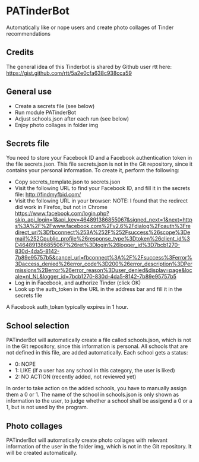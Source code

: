 # PATinderBot
Automatically like or nope users and create photo collages of Tinder recommendations

## Credits

The general idea of this Tinderbot is shared by Github user rtt here:
https://gist.github.com/rtt/5a2e0cfa638c938cca59

## General use

- Create a secrets file (see below)
- Run module PATinderBot
- Adjust schools.json after each run (see below)
- Enjoy photo collages in folder img 

## Secrets file

You need to store your Facebook ID and a Facebook authentication token in the file secrets.json.
This file secrets.json is not in the Git repository, since it contains your personal information.
To create it, perform the following:

- Copy secrets_template.json to secrets.json
- Visit the following URL to find your Facebook ID, and fill it in the secrets file:
    http://findmyfbid.com/
- Visit the following URL in your browser:
    NOTE: I found that the redirect did work in Firefox, but not in Chrome
    https://www.facebook.com/login.php?skip_api_login=1&api_key=464891386855067&signed_next=1&next=https%3A%2F%2Fwww.facebook.com%2Fv2.6%2Fdialog%2Foauth%3Fredirect_uri%3Dfbconnect%253A%252F%252Fsuccess%26scope%3Demail%252Cpublic_profile%26response_type%3Dtoken%26client_id%3D464891386855067%26ret%3Dlogin%26logger_id%3D7bcb1270-830d-4da5-8142-7b89e95757b5&cancel_url=fbconnect%3A%2F%2Fsuccess%3Ferror%3Daccess_denied%26error_code%3D200%26error_description%3DPermissions%2Berror%26error_reason%3Duser_denied&display=page&locale=nl_NL&logger_id=7bcb1270-830d-4da5-8142-7b89e95757b5
- Log in in Facebook, and authorize Tinder (click OK)
- Look up the auth_token in the URL in the address bar and fill it in the secrets file

A Facebook auth_token typically expires in 1 hour.

## School selection

PATinderBot will automatically create a file called schools.json, which is not in the Git 
repository, since this information is personal. All schools that are not defined in this file,
are added automatically. Each school gets a status:

- 0: NOPE 
- 1: LIKE (if a user has any school in this category, the user is liked)
- 2: NO ACTION (recently added, not reviewed yet)

In order to take action on the added schools, you have to manually assign them a 0 or 1.
The name of the school in schools.json is only shown as information to the user, to judge
whether a school shall be assigend a 0 or a 1, but is not used by the program.

## Photo collages

PATinderBot will automatically create photo collages with relevant information of the user in 
the folder img, which is not in the Git repository. It will be created automatically.
